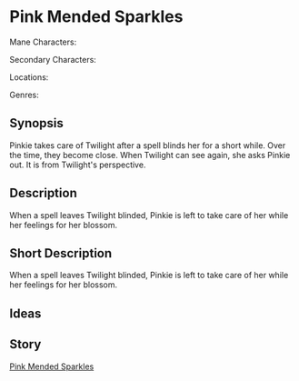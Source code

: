 # Pink Mended Sparkles

Mane Characters: 

Secondary Characters: 

Locations: 

Genres:

## Synopsis
Pinkie takes care of Twilight after a spell blinds her for a short while. Over the time, they become close. When Twilight can see again, she asks Pinkie out. It is from Twilight's perspective.

## Description
When a spell leaves Twilight blinded, Pinkie is left to take care of her while her feelings for her blossom.

## Short Description
When a spell leaves Twilight blinded, Pinkie is left to take care of her while her feelings for her blossom.

## Ideas


## Story
[Pink Mended Sparkles](./pink-mended-sparkles.md)